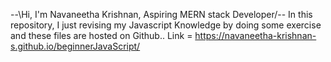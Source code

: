 --\Hi, I'm Navaneetha Krishnan, Aspiring MERN stack Developer/--
In this repository, I just revising my Javascript Knowledge by doing some exercise and these files are hosted on Github..
Link =  https://navaneetha-krishnan-s.github.io/beginnerJavaScript/
